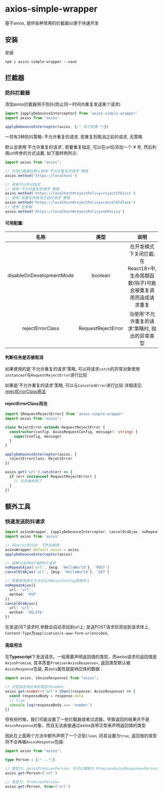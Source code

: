 # axios-simple-wrapper

基于axios, 提供各种常用的拦截器以便于快速开发

## 安装

安装
```shell
npm i axios-simple-wrapper --save
```

## 拦截器
### 防抖拦截器
添加axios拦截器用于防抖(防止同一时间内重复发送某个请求)
```typescript
import {applyDebounceInterceptor} from 'axios-simple-wrapper'
import axios from 'axios'

applyDebounceInterceptor(axios, {/* 其它配置 */})
```
一共有3种防抖策略: 不允许重复的请求, 若重复则取消之前的请求, 无策略

默认会使用'不允许重复的请求', 若要重复指定, 可以在url后添加一个 *#* 号, 然后利用url传参的方式设置, 如下面样例所示:
```typescript
import axios from "axios";

// 应用拦截器后默认使用'不允许重复的请求'策略
axios.method('https://localhost')

// 或者可以手动指定
// 使用'不允许重复的请求'策略
axios.method('https://localhost#rejectPolicy=rejectIfExist')
// 使用'若重复则取消之前的请求'策略
axios.method('https://localhost#rejectPolicy=cancelOldTask')
// 使用'无策略'
axios.method('https://localhost#rejectPolicy=noPolicy')
```

#### 可用配置:

| 名称 | 类型 | 说明 |
| :---: | :---: | :---: |
| disableOnDevelopmentMode| boolean | 在开发模式下关闭拦截; 在React18+中, 生命周期函数(钩子)可能会被重复调用而造成请求重复 |
| rejectErrorClass | RequestRejectError | 当使用'不允许重复的请求'策略时, 抛出的异常类型|

#### 判断任务是否被取消
如果使用的是'不允许重复的请求'策略, 可以将请求`catch`的异常对象使用`instanceof`与`RequestRejectError`进行比较

如果是'不允许重复的请求'策略, 可以与`CanceledError`进行比较
详细请见: [rejectErrorClass用法](#usageOfRejectErrorClass)


<h4 id="usageOfRejectErrorClass">rejectErrorClass用法</h4>

```typescript
import {RequestRejectError} from 'axios-simple-wrapper'
import axios from "axios";

class RejectError extends RequestRejectError {
  constructor(config: AxiosRequestConfig, message?: string) {
    super(config, message)
  }
}

applyDebounceInterceptor(axios, {
  rejectErrorClass: RejectError
})

axios.get('url').catch(err => {
  if (err instanceof RequestRejectError) {
    // 任务被拒绝了
  }
})
```

## 额外工具
### 快速发送防抖请求

```typescript
import axiosWrapper, {applyDebounceInterceptor, cancelOldAjax, noRepeatAjax} from 'axios-simple-wrapper'
import axios from 'axios'

// 将axios传过去! 不然会报错
axiosWrapper.default.axios = axios
applyDebounceInterceptor(axios)

// 这种只支持GET和POST请求
noRepeatAjax('url', {msg: 'HelloWorld'}, 'POST')
cancelOldAjax('url', {msg: 'HelloWorld'}, 'GET')

// 若要使用其它方法可以将AxiosConfig直接传入
noRepeatAjax({
  url: 'url',
  method: 'PUT'
})
cancelOldAjax({
  url: 'url',
  method: 'DELETE'
})
```
在发送GET请求时,参数会自动添加到url上; 发送POST请求则添加到请求体上, `Content-Type`为`application/x-www-form-urlencoded`,

#### 高级用法
在**Typescript**下发送请求，一般需要声明返回值的类型，而axios请求的返回值是`AxiosPromise`, 其本质是`Promise<AxiosResponse>`, 
返回类型默认被`AxiosResponse`包装, 其`data`属性就是响应体的数据：

```typescript
import axios, {AxiosResponse} from "axios";

// 泛型指定响应体的类型为number
axios.get<number>('url').then((response: AxiosResponse) => {
  const responseBody = response.data
  // true
  console.log(responseBody === 'number')
})
```

但有些时候，我们可能设置了一些拦截器或者过滤器，导致返回的结果并不是`AxiosResponse`对象，而且无法直接通过axios自带泛型来声明返回值的类型

因此在上面两个方法中额外声明了一个泛型`Clean`, 将其设置为`true`, 返回值的类型将不会再被`AxiosResponse`包装:

```typescript
import axios from "axios";

type Person = {/*...*/}

// 类型为: AxiosPromise<Person> 也可以理解为 Promise<AxiosResponse<Person>>
axios.get<Person>('url')

// 类型为: Promise<Person>
axios.get<Person, true>('url')

```
